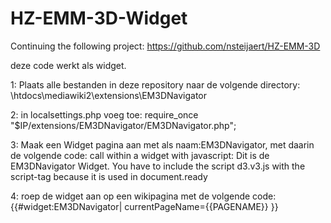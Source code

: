# HZ-EMM-3D-Widget
Continuing the following project: https://github.com/nsteijaert/HZ-EMM-3D

deze code werkt als widget. 

1: Plaats alle bestanden in deze repository naar de volgende directory:
\htdocs\mediawiki2\extensions\EM3DNavigator

2: in localsettings.php voeg toe: 
require_once "$IP/extensions/EM3DNavigator/EM3DNavigator.php";

3: Maak een Widget pagina aan met als naam:EM3DNavigator, met daarin de volgende code:
call within a widget with javascript:
<noinclude>
Dit is de EM3DNavigator Widget.
You have to include the script d3.v3.js with the script-tag because it is used in document.ready
</noinclude>
<includeonly>
<script src="../extensions/EM3DNavigator/js/d3.v3.js" charset="utf-8"></script>
<script type="text/javascript">
$(document).ready(function() {
mw.loader.using( ['ext.EM3DNavigator']).done( function () {
}
);//mw.loader

});//document.ready
</script>
</includeonly>

4: roep de widget aan op een wikipagina met de volgende code:
{{#widget:EM3DNavigator| currentPageName={{PAGENAME}} }}
